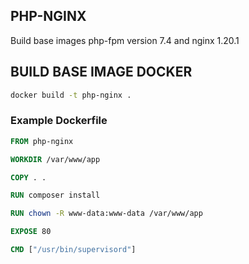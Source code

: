 ## PHP-NGINX
Build base images php-fpm version 7.4 and nginx 1.20.1

## BUILD BASE IMAGE DOCKER
```sh
docker build -t php-nginx .
```

### Example Dockerfile
```Dockerfile
FROM php-nginx 

WORKDIR /var/www/app

COPY . .

RUN composer install

RUN chown -R www-data:www-data /var/www/app

EXPOSE 80

CMD ["/usr/bin/supervisord"]

```